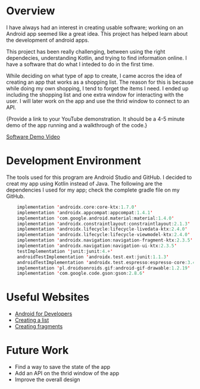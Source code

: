 # Overview

I have always had an interest in creating usable software; working on an Android app seemed like a great idea. This project has helped learn about the development of android apps.

This project has been really challenging, between using the right dependecies, understanding Kotlin, and trying to find information online. I have a software that do what I inteded to do in the first time. 

While deciding on what type of app to create, I came accros the idea of creating an app that works as a shopping list. The reason for this is because while doing my own shopping, I tend to forget the items I need. I ended up including the shopping list and one extra window for interacting with the user. I will later work on the app and use the thrid window to connect to an API.

{Provide a link to your YouTube demonstration.  It should be a 4-5 minute demo of the app running and a walkthrough of the code.}

[Software Demo Video](http://youtube.link.goes.here)

# Development Environment

The tools used for this program are Android Studio and GitHub. I decided to creat my app using Kotlin instead of Java. The following are the dependencies I used for my app; check the complete gradle file on my GitHub.

``` kotlin
    implementation 'androidx.core:core-ktx:1.7.0'
    implementation 'androidx.appcompat:appcompat:1.4.1'
    implementation 'com.google.android.material:material:1.4.0'
    implementation 'androidx.constraintlayout:constraintlayout:2.1.3'
    implementation 'androidx.lifecycle:lifecycle-livedata-ktx:2.4.0'
    implementation 'androidx.lifecycle:lifecycle-viewmodel-ktx:2.4.0'
    implementation 'androidx.navigation:navigation-fragment-ktx:2.3.5'
    implementation 'androidx.navigation:navigation-ui-ktx:2.3.5'
    testImplementation 'junit:junit:4.+'
    androidTestImplementation 'androidx.test.ext:junit:1.1.3'
    androidTestImplementation 'androidx.test.espresso:espresso-core:3.4.0'
    implementation 'pl.droidsonroids.gif:android-gif-drawable:1.2.19'
    implementation 'com.google.code.gson:gson:2.8.6'
```

# Useful Websites


* [Android for Developers](https://developer.android.com/)
* [Creating a list](https://www.youtube.com/watch?v=BBWyXo-3JGQ)
* [Creating fragments](https://www.youtube.com/watch?v=ZxK7GomWRP8)

# Future Work


* Find a way to save the state of the app
* Add an API on the thrid window of the app
* Improve the overall design
